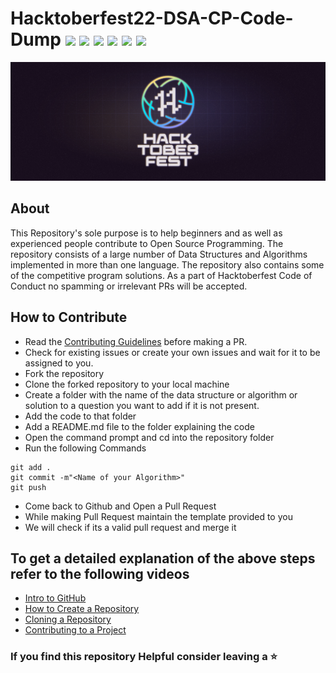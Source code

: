 # Hacktoberfest22-DSA-CP-Code-Dump ![](https://img.shields.io/github/issues/abirbhattacharya82/Hacktoberfest22-DSA-CP-Code-Dump) ![](https://img.shields.io/github/forks/abirbhattacharya82/Hacktoberfest22-DSA-CP-Code-Dump) ![](https://img.shields.io/github/stars/abirbhattacharya82/Hacktoberfest22-DSA-CP-Code-Dump)  ![](https://img.shields.io/github/contributors/abirbhattacharya82/Hacktoberfest22-DSA-CP-Code-Dump) ![](https://img.shields.io/github/issues-pr/abirbhattacharya82/Hacktoberfest22-DSA-CP-Code-Dump) ![](https://img.shields.io/github/issues-pr-closed/abirbhattacharya82/Hacktoberfest22-DSA-CP-Code-Dump) 
![](banner.png)
## About
This Repository's sole purpose is to help beginners and as well as experienced people contribute to Open Source Programming. The repository consists of a large number of Data Structures and Algorithms implemented in more than one language. The repository also contains some of the competitive program solutions. As a part of Hacktoberfest Code of Conduct no spamming or irrelevant PRs will be accepted.

## How to Contribute
- Read the [Contributing Guidelines](Contributing.md) before making a PR.
- Check for existing issues or create your own issues and wait for it to be assigned to you.
- Fork the repository
- Clone the forked repository to your local machine
- Create a folder with the name of the data structure or algorithm or solution to a question you want to add if it is not present.
- Add the code to that folder
- Add a README.md file to the folder explaining the code
- Open the command prompt and cd into the repository folder
- Run the following Commands
```
git add .
git commit -m"<Name of your Algorithm>"
git push
```
- Come back to Github and Open a Pull Request
- While making Pull Request maintain the template provided to you
- We will check if its a valid pull request and merge it

## To get a detailed explanation of the above steps refer to the following videos
* [Intro to GitHub](https://youtu.be/wTTek8P2VB4)
* [How to Create a Repository](https://youtu.be/o6T5F7-SOAo)
* [Cloning a Repository](https://youtu.be/oYselL5G280)
* [Contributing to a Project](https://youtu.be/4vq07q7g2xE)

### If you find this repository Helpful consider leaving a :star:
